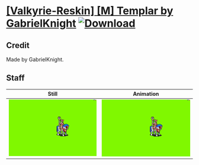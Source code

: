 # [\[Valkyrie-Reskin\] \[M\] Templar by GabrielKnight](./) [![Download](https://img.shields.io/badge/Download--red?style=social&logo=github)](https://minhaskamal.github.io/DownGit/#/home?url=https://github.com/Klokinator/FE-Repo/tree/main/Battle%20Animations%2FMounted%20-%20Valks%2C%20MKs%2C%20Magi%2F%5BValkyrie-Reskin%5D%20%5BM%5D%20Templar%20by%20GabrielKnight%2F7.%20Staff)

## Credit

Made by GabrielKnight.

## Staff

| Still | Animation |
| :---: | :-------: |
| ![Staff still](./Staff_000.png) | ![Staff animation](./Staff.gif) |
